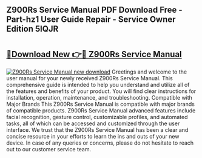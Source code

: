 ## Z900Rs Service Manual PDF Download Free - Part-hz1 User Guide Repair - Service Owner Edition 5lQJR

# <h2><a href="http://cf23616.oget.top/?id=Z900Rs+Service+Manual">🔗Download New 👉🔴 Z900Rs Service Manual</a></h2>

[![Z900Rs Service Manual new download](https://i.imgur.com/5g1atiW.png)](http://cf23616.oget.top/?id=Z900Rs+Service+Manual)
Greetings and welcome to the user manual for your newly received Z900Rs Service Manual. This comprehensive guide is intended to help you understand and utilize all of the features and benefits of your product. You will find clear instructions for installation, operation, maintenance, and troubleshooting. Compatible with Major Brands This Z900Rs Service Manual is compatible with major brands of compatible products. Z900Rs Service Manual advanced features include facial recognition, gesture control, customizable profiles, and automated tasks, all of which can be accessed and customized through the user interface. We trust that the Z900Rs Service Manual has been a clear and concise resource in your efforts to learn the ins and outs of your new device. In case of any queries or concerns, please do not hesitate to reach out to our customer service team.
